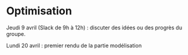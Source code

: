 # Optimisation

Jeudi 9 avril (Slack de 9h à 12h) : discuter des idées ou des progrès du groupe. 

Lundi 20 avril : premier rendu de la partie modélisation
